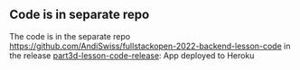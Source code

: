 ## Code is in separate repo
The code is in the separate repo
https://github.com/AndiSwiss/fullstackopen-2022-backend-lesson-code in the release 
[part3d-lesson-code-release](https://github.com/AndiSwiss/fullstackopen-2022-backend-lesson-code/releases/tag/part3d-lesson-code-tag): 
App deployed to Heroku
